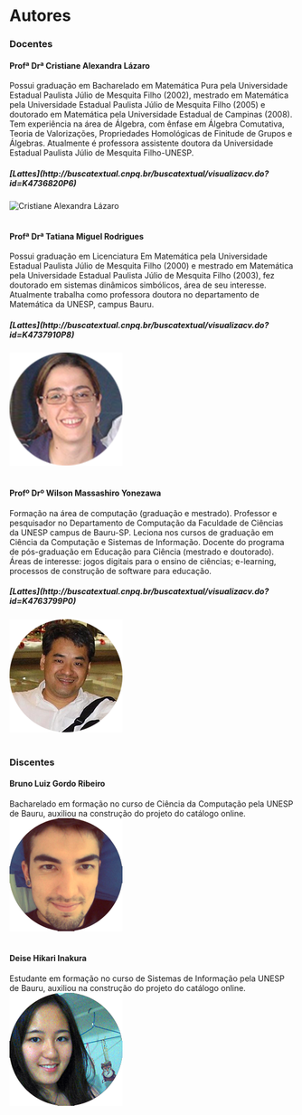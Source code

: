 # <div class="row text-center">Autores</div>
<!--  DOCENTES -->
<div class="row col-md-12 col-lg-12 text-center">
  <h3><i class="fa fa-book"></i> Docentes</h3>
</div>
<!-- Cris -->
<div class="row">
  <div class="col-md-12 col-lg-12">
    <h4><i class="fa fa-user"></i> Profª Drª Cristiane Alexandra Lázaro</h4>
  </div>
  <div class="col-md-8 col-lg-8 text-justify pull-left">
    <div class="row">
      Possui graduação em Bacharelado em Matemática Pura pela Universidade Estadual Paulista Júlio de Mesquita Filho (2002), mestrado em Matemática pela Universidade Estadual Paulista Júlio de Mesquita Filho (2005) e doutorado em Matemática pela Universidade Estadual de Campinas (2008). Tem experiência na área de Álgebra, com ênfase em Álgebra Comutativa, Teoria de Valorizações, Propriedades Homológicas de Finitude de Grupos e Álgebras. Atualmente é professora assistente doutora da Universidade Estadual Paulista Júlio de Mesquita Filho-UNESP.
    </div>
    <div class"row">
      <h5><i class="fa fa-link"></i>  [Lattes](http://buscatextual.cnpq.br/buscatextual/visualizacv.do?id=K4736820P6)<h5>  
    </div>
  </div>
  <div class="col-md-4 col-lg-4 text-center pull-right">
    <img src="../imagens/autores/retrato-cristiane-alexandra-lázaro.png" title="Cristiane Alexandra Lázaro" alt="Cristiane Alexandra Lázaro"></img>
  </div>
</div>
<br/>
<!-- Tati -->
<div class="row">
  <div class="col-md-12 col-lg-12">
    <h4><i class="fa fa-user"></i> Profª Drª Tatiana Miguel Rodrigues</h4>
  </div>
  <div class="col-md-8 col-lg-8 text-justify pull-right">
    <div class"row">
      Possui graduação em Licenciatura Em Matemática pela Universidade Estadual Paulista Júlio de Mesquita Filho (2000) e mestrado em Matemática pela Universidade Estadual Paulista Júlio de Mesquita Filho (2003), fez doutorado em sistemas dinâmicos simbólicos, área de seu interesse. Atualmente trabalha como professora doutora no departamento de Matemática da UNESP, campus Bauru.
    </div>
    <div class"row">
      <h5><i class="fa fa-link"></i>  [Lattes](http://buscatextual.cnpq.br/buscatextual/visualizacv.do?id=K4737910P8)</h5>  
    </div>
  </div>
  <div class="col-md-4 col-lg-4 text-center pull-left">  
    <img src="../imagens/autores/retrato-tatiana-miguel-rodrigues.png" title="Tatiana Miguel Rodrigues" alt="Tatiana Miguel Rodrigues"></img>
  </div>
</div>
<br/>
<!-- Wilson -->
<div class="row">
  <div class="col-md-12 col-lg-12">
    <h4><i class="fa fa-user"></i> Profº Drº Wilson Massashiro Yonezawa</h4>
  </div>
  <div class="col-md-8 col-lg-8 text-justify pull-left">
    <div class="row">
      Formação na área de computação (graduação e mestrado). Professor e pesquisador no Departamento de Computação da Faculdade de Ciências da UNESP campus de Bauru-SP. Leciona nos cursos de graduação em Ciência da Computação e Sistemas de Informação. Docente do programa de pós-graduação em Educação para Ciência (mestrado e doutorado). Áreas de interesse: jogos digitais para o ensino de ciências; e-learning, processos de construção de software para educação.
    </div>
    <div class"row">
      <h5><i class="fa fa-link"></i>  [Lattes](http://buscatextual.cnpq.br/buscatextual/visualizacv.do?id=K4763799P0)</h5>  
    </div>
  </div>
  <div class="col-md-4 col-lg-4 text-center pull-right">  
    <img src="../imagens/autores/retrato-wilson-massashiro-yonezawa.png" title="Wilson Massashiro Yonezawa" alt="Wilson Massashiro Yonezawa"></img>
  </div>
</div>
<br/>
<!--  DISCENTES -->
<div class="row col-md-12 col-lg-12 text-center">
  <h3><i class="fa  fa-graduation-cap"></i> Discentes</h3>
</div>
<!-- Bruno -->
<div class="row">
  <div class="col-md-12 col-lg-12">
    <h4><i class="fa fa-user"></i> Bruno Luiz Gordo Ribeiro</h4>
  </div>
  <div class="col-md-8 col-lg-8 text-justify pull-right">
    Bacharelado em formação no curso de Ciência da Computação pela UNESP de Bauru, auxiliou na construção do projeto do catálogo online.
  </div>
  <div class="col-md-4 col-lg-4 text-center pull-left">  
    <img src="../imagens/autores/retrato-bruno-luiz-gordo-ribeiro.png" title="Bruno Luiz Gordo Ribeiro" alt="Bruno Luiz Gordo Ribeiro"></img>
  </div>
</div>
<br/>
<!-- Deise -->
<div class="row">
  <div class="col-md-12 col-lg-12">
    <h4><i class="fa fa-user"></i> Deise Hikari Inakura</h4>
  </div>
  <div class="col-md-8 col-lg-8 text-justify pull-left">
    Estudante em formação no curso de Sistemas de Informação pela UNESP de Bauru, auxiliou na construção do projeto do catálogo online.
  </div>
  <div class="col-md-4 col-lg-4 text-center pull-right">  
    <img src="../imagens/autores/retrato-deise-hikari-inakura.png" title="Deise Hikari Inakura" alt="Deise Hikari Inakura"></img>
  </div>
</div>
<br/>  
<br/>  
